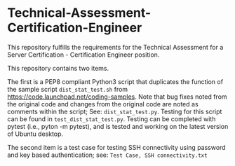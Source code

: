 # Technical-Assessment-Certification-Engineer

This repository fulfills the requirements for the Technical Assessment for a Server Certification - Certification Engineer position.

This repository contains two items.

The first is a PEP8 compliant Python3 script that duplicates the function of the sample script `dist_stat_test.sh` from https://code.launchpad.net/coding-samples. Note that bug fixes noted from the original code and changes from the original code are noted as comments within the script; See: `dist_stat_test.py`. Testing for this script can be found in `test_dist_stat_test.py`. Testing can be completed with pytest (i.e., pyton -m pytest), and is tested and working on the latest version of Ubuntu desktop.

The second item is a test case for testing SSH connectivity using password and key based authentication; see: `Test Case, SSH connectivity.txt`
